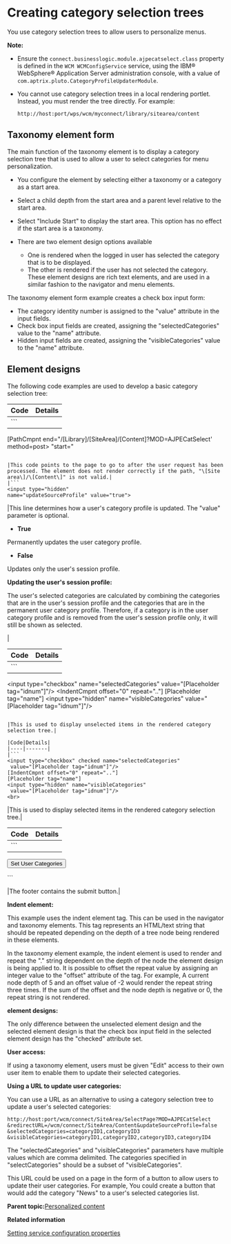 # Creating category selection trees

You use category selection trees to allow users to personalize menus.

**Note:**

-   Ensure the `connect.businesslogic.module.ajpecatselect.class` property is defined in the `WCM WCMConfigService` service, using the IBM® WebSphere® Application Server administration console, with a value of `com.aptrix.pluto.CategoryProfileUpdaterModule`.
-   You cannot use category selection trees in a local rendering portlet. Instead, you must render the tree directly. For example:

    ```
    http://host:port/wps/wcm/myconnect/library/sitearea/content 
    ```


## Taxonomy element form

The main function of the taxonomy element is to display a category selection tree that is used to allow a user to select categories for menu personalization.

-   You configure the element by selecting either a taxonomy or a category as a start area.
-   Select a child depth from the start area and a parent level relative to the start area.
-   Select "Include Start" to display the start area. This option has no effect if the start area is a taxonomy.
-   There are two element design options available

    -   One is rendered when the logged in user has selected the category that is to be displayed.
    -   The other is rendered if the user has not selected the category.
    These element designs are rich text elements, and are used in a similar fashion to the navigator and menu elements.


The taxonomy element form example creates a check box input form:

-   The category identity number is assigned to the "value" attribute in the input fields.
-   Check box input fields are created, assigning the "selectedCategories" value to the "name" attribute.
-   Hidden input fields are created, assigning the "visibleCategories" value to the "name" attribute.

## Element designs

The following code examples are used to develop a basic category selection tree:

|Code|Details|
|----|-------|
|```
[PathCmpnt end="/[Library]/[SiteArea]/[Content]?MOD=AJPECatSelect' 
method=post> 
"start="
<FORM action='" type="servlet"]
```

|This code calls the Category Profile Updater Module.|
|```
<input type="hidden" 
value='[PathCmpnt type="servlet"]/[Library]/[SiteArea]/[Content]' 
name="redirectURL">
```

|This code points to the page to go to after the user request has been processed. The element does not render correctly if the path, "\[Site area\]/\[Content\]" is not valid.|
|```
<input type="hidden" 
name="updateSourceProfile" value="true">
```

|This line determines how a user's category profile is updated. The "value" parameter is optional.

-   **True**

Permanently updates the user category profile.

-   **False**

Updates only the user's session profile.

**Updating the user's session profile:**

The user's selected categories are calculated by combining the categories that are in the user's session profile and the categories that are in the permanent user category profile. Therefore, if a category is in the user category profile and is removed from the user's session profile only, it will still be shown as selected.


|

|Code|Details|
|----|-------|
|```
<input type="checkbox" name="selectedCategories"
 value="[Placeholder tag="idnum"]"/>
<IndentCmpnt offset="0" repeat=".."]
[Placeholder tag="name"]
<input type="hidden" name="visibleCategories"
 value="[Placeholder tag="idnum"]"/>
<br>
```

|This is used to display unselected items in the rendered category selection tree.|

|Code|Details|
|----|-------|
|```
<input type="checkbox" checked name="selectedCategories"
 value="[Placeholder tag="idnum"]"/>
[IndentCmpnt offset="0" repeat=".."]
[Placeholder tag="name"]
<input type="hidden" name="visibleCategories"
 value="[Placeholder tag="idnum"]"/>
<br>

```

|This is used to display selected items in the rendered category selection tree.|

|Code|Details|
|----|-------|
|```
<input type="submit" value="Set User Categories"></input>
</form>
```

|The footer contains the submit button.|

**Indent element:**

This example uses the indent element tag. This can be used in the navigator and taxonomy elements. This tag represents an HTML/text string that should be repeated depending on the depth of a tree node being rendered in these elements.

In the taxonomy element example, the indent element is used to render and repeat the "." string dependent on the depth of the node the element design is being applied to. It is possible to offset the repeat value by assigning an integer value to the "offset" attribute of the tag. For example, A current node depth of 5 and an offset value of -2 would render the repeat string three times. If the sum of the offset and the node depth is negative or 0, the repeat string is not rendered.

**element designs:**

The only difference between the unselected element design and the selected element design is that the check box input field in the selected element design has the "checked" attribute set.

**User access:**

If using a taxonomy element, users must be given "Edit" access to their own user item to enable them to update their selected categories.

**Using a URL to update user categories:**

You can use a URL as an alternative to using a category selection tree to update a user's selected categories:

```
http://host:port/wcm/connect/SiteArea/SelectPage?MOD=AJPECatSelect
&redirectURL=/wcm/connect/SiteArea/Content&updateSourceProfile=false
&selectedCategories=categoryID1,categoryID3
&visibleCategories=categoryID1,categoryID2,categoryID3,categoryID4
```

The "selectedCategories" and "visibleCategories" parameters have multiple values which are comma delimited. The categories specified in "selectCategories" should be a subset of "visibleCategories".

This URL could be used on a page in the form of a button to allow users to update their user categories. For example, You could create a button that would add the category "News" to a user's selected categories list.

**Parent topic:**[Personalized content](../wcm/wcm_dev_elements_types_personalize.md)

**Related information**  


[Setting service configuration properties](../admin-system/adsetcfg.md)

